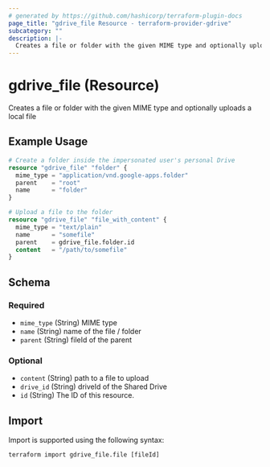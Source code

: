 ```yaml
---
# generated by https://github.com/hashicorp/terraform-plugin-docs
page_title: "gdrive_file Resource - terraform-provider-gdrive"
subcategory: ""
description: |-
  Creates a file or folder with the given MIME type and optionally uploads a local file
---
```


# gdrive_file (Resource)

Creates a file or folder with the given MIME type and optionally uploads a local file

## Example Usage

```terraform
# Create a folder inside the impersonated user's personal Drive
resource "gdrive_file" "folder" {
  mime_type = "application/vnd.google-apps.folder"
  parent    = "root"
  name      = "folder"
}

# Upload a file to the folder
resource "gdrive_file" "file_with_content" {
  mime_type = "text/plain"
  name      = "somefile"
  parent    = gdrive_file.folder.id
  content   = "/path/to/somefile"
}
```

<!-- schema generated by tfplugindocs -->
## Schema

### Required

- `mime_type` (String) MIME type
- `name` (String) name of the file / folder
- `parent` (String) fileId of the parent

### Optional

- `content` (String) path to a file to upload
- `drive_id` (String) driveId of the Shared Drive
- `id` (String) The ID of this resource.

## Import

Import is supported using the following syntax:

```shell
terraform import gdrive_file.file [fileId]
```
